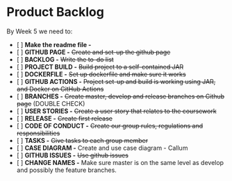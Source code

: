 # Product Backlog
By Week 5 we need to:
- \[ \] **Make the readme file -**
- \[ \] **GITHUB PAGE -** ~~Create and set-up the github page~~
- \[ \] **BACKLOG -** ~~Write the to-do list~~
- \[ \] **PROJECT BUILD -** ~~Build project to a self-contained JAR~~
- \[ \] **DOCKERFILE -** ~~Set up dockerfile and make sure it works~~
- \[ \] **GITHUB ACTIONS -** ~~Project set-up and build is working using JAR, and Docker on GitHub Actions~~
- \[ \] **BRANCHES -** ~~Create master, develop and release branches on Github page~~ (DOUBLE CHECK)
- \[ \] **USER STORIES -** ~~Create a user story that relates to the coursework~~
- \[ \] **RELEASE -** ~~Create first release~~
- \[ \] **CODE OF CONDUCT -** ~~Create our group rules, regulations and responsibilities~~
- \[ \] **TASKS -** ~~Give tasks to each group member~~
- \[ \] **CASE DIAGRAM -** Create and use case diagram - Callum
- \[ \] **GITHUB ISSUES -** ~~Use github issues~~
- \[ \] **CHANGE NAMES -** Make sure master is on the same level as develop and possibly the feature branches.
